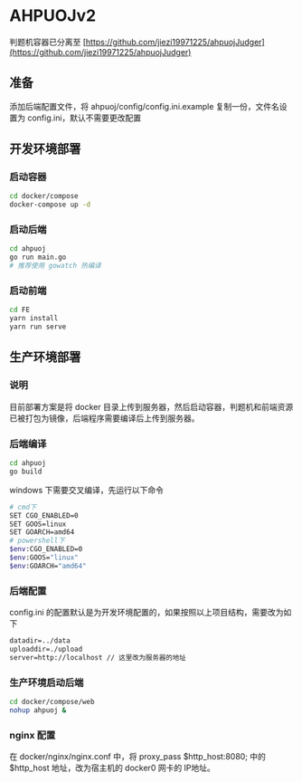 # AHPUOJv2

判题机容器已分离至 [https://github.com/jiezi19971225/ahpuojJudger](https://github.com/jiezi19971225/ahpuojJudger)

## 准备

添加后端配置文件，将 ahpuoj/config/config.ini.example 复制一份，文件名设置为 config.ini，默认不需要更改配置

## 开发环境部署

### 启动容器

```bash
cd docker/compose
docker-compose up -d
```

### 启动后端

```bash
cd ahpuoj
go run main.go
# 推荐使用 gowatch 热编译
```

### 启动前端

```bash
cd FE
yarn install
yarn run serve
```

## 生产环境部署

### 说明

目前部署方案是将 docker 目录上传到服务器，然后启动容器，判题机和前端资源已被打包为镜像，后端程序需要编译后上传到服务器。

### 后端编译

```bash
cd ahpuoj
go build
```

windows 下需要交叉编译，先运行以下命令

```bash
# cmd下
SET CGO_ENABLED=0
SET GOOS=linux
SET GOARCH=amd64
# powershell下
$env:CGO_ENABLED=0
$env:GOOS="linux"
$env:GOARCH="amd64"
```

### 后端配置

config.ini 的配置默认是为开发环境配置的，如果按照以上项目结构，需要改为如下

```txt
datadir=../data
uploaddir=./upload
server=http://localhost // 这里改为服务器的地址
```

### 生产环境启动后端

```bash
cd docker/compose/web
nohup ahpuoj &
```

### nginx 配置

在 docker/nginx/nginx.conf 中，将 proxy_pass $http_host:8080; 中的 $http_host 地址，改为宿主机的 docker0 网卡的 IP地址。